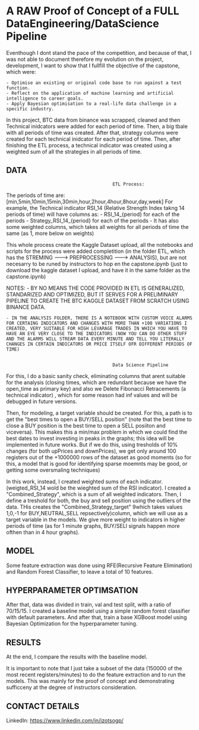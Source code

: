 # A RAW Proof of Concept of a FULL DataEngineering/DataScience Pipeline


Eventhough I dont stand the pace of the competition, and because of that, I was not able to document therefore my evolution on the project, development, I want to show that I fullfill the objective of the capstone, which were:

    - Optimise an existing or original code base to run against a test function.
    - Reflect on the application of machine learning and artificial intelligence to career goals.
    - Apply Bayesian optimisation to a real-life data challenge in a specific industry.

In this project, BTC data from binance was scrapped, cleaned and then Technical inidcators were added for each period of time. Then, a big tbale with all periods of time was created. After that, strategy columns were created for each technical inidcator for each period of time. Then, after finishing the ETL process, a technical indicator was created using a weighted sum of all the strategies in all periods of time. 

## DATA

                                            ETL Process:
The periods of time are:
    [min,5min,10min,15min,30min,hour,2hour,4hour,8hour,day,week]
For example, the Technical indicator RSI_14 (Relative Strength Index takng 14 periods of time) will have columns as:
    - RSI_14_{period} for each of the periods
    - Strategy_RSI_14_{period} for each of the periods
    - It has also some weighted columns, which takes all weights for all periods of time the same (as 1, more below on weights)

This whole process create the Kaggle Dataset upload, all the notebooks and scripts for the process were added completition (in the folder ETL, which has the STREMING ---> PREPROCESSING ---> ANALYSIS), but are not necesarry to be runed by instructors to hop en the capstone.ipynb (just to download the kaggle dataset I upload, and have it in the same folder as the capstone.ipynb)

NOTES: 
    - BY NO MEANS THE CODE PROVIDED IN ETL IS GENERALIZED, STANDARIZED AND OPTIMIZED, BUT IT SERVES FOR A PRELIMINARY PIPELINE TO CREATE THE BTC KAGGLE DATASET FROM SCRATCH USING BINANCE DATA.

    - IN THE ANALYSIS FOLDER, THERE IS A NOTEBOOK WITH CUSTOM VOICE ALARMS FOR CERTAING INDICATORS AND CHANGES WITH MORE THAN +100 VARIATIONS I CREATED, VERY SUITABLE FOR HIGH LEVARAGE TRADES IN WHICH YOU HAVE TO HAVE AN EYE VERY CLOSE TO THE INDICATORS (NOW YOU CAN DO OTHER STUFF AND THE ALARMS WILL STREAM DATA EVERY MINUTE AND TELL YOU LITERALLY CHANGES IN CERTAIN INDICATORS OR PRICE ITSELF OFR DIFFERENT PERIODS OF TIME)


                                            Data Science Pipeline
For this, I do a basic sanity check, eliminating columns that arent suitable for the analysis (closing times, which are redundant because we have the open_time as primary key) and also we Delete Fibonacci Retracements (a technical indicator) , which for some reason had inf values and will be debugged in future versions. 

Then, for modeling, a target variable should be created. For this, a path is to get the "best times to open a BUY/SELL position"  (note that the best time to close a BUY position is the best time to open a SELL posiiton and viceversa). This makes this a min/max problem in which we could find the best dates to invest investing in peaks in the graphs; this idea will be implemented in future works. But if we do this, using tresholds of 10% changes (for both upPrices and downPrices), we get only around 100 registers out of the +1000000 rows of the dataset as good moments (so for this, a model that is good for identifying  sparse moemnts may be good, or getting some oversmaling techniques)

In this work, instead, I created weighted sums of each indicator. (weigted_RSI_14 wold be the wieghted sum of the RSI indicator). I created a "Combined_Strategy", which is a sum of all weighted indicators. Then, I define a treshold for both, the buy and sell position using the outliers of the data. THis creates the "Combined_Strategy_target" 9which takes values 1,0,-1 for BUY,NEUTRAL,SELL repsectively)column, which we will use as a target variable in the models. We give more weight to indicators in higher periods of time (as for 1 minute graphs, BUY/SELl signals happen more ofthen than in 4 hour graphs).

## MODEL 

Some feature extraction was done using RFE(Recursive Feature Elimination) and Random Forest Classifier, to leave a total of 10 features. 

## HYPERPARAMETER OPTIMSATION

After that, data was divided in train, val and test split, with a ratio of 70/15/15. I created a baseline model using a simple random forest classifier with default parameters. And after that, train a base XGBoost model using Bayesian Optimization for the hyperparameter tuning. 

## RESULTS

At the end, I compare the results with the baseline model. 


It is important to note that I just take a subset of the data (150000 of the most recent registers/minutes) to do the feature extraction and to run the models. This was mainly for the proof of concept and demonstrating sufficceny at the degree of instructors consideration. 



## CONTACT DETAILS
LinkedIn: https://www.linkedin.com/in/izotsogp/

